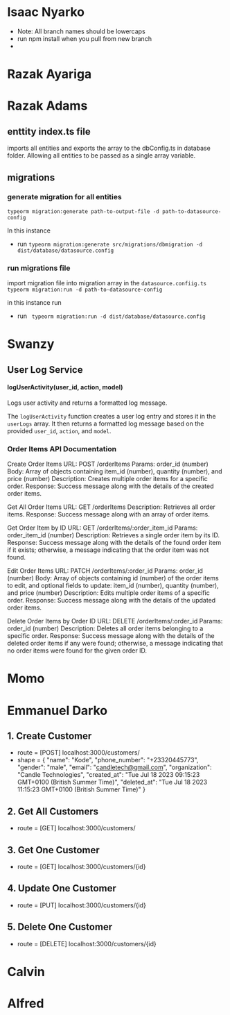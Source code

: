 # Isaac Nyarko
* Note: All branch names should be lowercaps
* run npm install when you pull from new branch
* 





# Razak Ayariga






# Razak Adams
## enttity index.ts file
imports all entities and exports the array to the dbConfig.ts in database folder.
Allowing all entities to be passed as a single array variable.
## migrations
### generate migration for all entities
`typeorm migration:generate path-to-output-file -d path-to-datasource-config`

In this instance
* run `typeorm migration:generate src/migrations/dbmigration -d dist/database/datasource.config` 

### run migrations file
import migration file into migration array in the `datasource.confiig.ts`
`typeorm migration:run -d path-to-datasource-config`

in this instance run
* run ` typeorm migration:run -d dist/database/datasource.config`



# Swanzy
## User Log Service

#### logUserActivity(user_id, action, model)

Logs user activity and returns a formatted log message.

The `logUserActivity` function creates a user log entry and stores it in the `userLogs` array. It then returns a formatted log message based on the provided `user_id`, `action`, and `model`.


### Order Items API Documentation

Create Order Items
URL: POST /orderItems
Params: order_id (number)
Body: Array of objects containing item_id (number), quantity (number), and price (number)
Description: Creates multiple order items for a specific order.
Response: Success message along with the details of the created order items.

Get All Order Items
URL: GET /orderItems
Description: Retrieves all order items.
Response: Success message along with an array of order items.

Get Order Item by ID
URL: GET /orderItems/:order_item_id
Params: order_item_id (number)
Description: Retrieves a single order item by its ID.
Response: Success message along with the details of the found order item if it exists; otherwise, a message indicating that the order item was not found.

Edit Order Items
URL: PATCH /orderItems/:order_id
Params: order_id (number)
Body: Array of objects containing id (number) of the order items to edit, and optional fields to update: item_id (number), quantity (number), and price (number)
Description: Edits multiple order items of a specific order.
Response: Success message along with the details of the updated order items.

Delete Order Items by Order ID
URL: DELETE /orderItems/:order_id
Params: order_id (number)
Description: Deletes all order items belonging to a specific order.
Response: Success message along with the details of the deleted order items if any were found; otherwise, a message indicating that no order items were found for the given order ID.


# Momo






# Emmanuel Darko
<!-- Customers -->
## 1. Create Customer
* route = [POST] localhost:3000/customers/
* shape = {
  "name": "Kode",
  "phone_number": "+23320445773",
  "gender": "male",
  "email": "candletech@gmail.com",
  "organization": "Candle Technologies",
  "created_at": "Tue Jul 18 2023 09:15:23 GMT+0100 (British Summer Time)",
  "deleted_at": "Tue Jul 18 2023 11:15:23 GMT+0100 (British Summer Time)"
}
## 2. Get All Customers
* route = [GET] localhost:3000/customers/
## 3. Get One Customer
* route = [GET] localhost:3000/customers/{id}
## 4. Update One Customer
* route = [PUT] localhost:3000/customers/{id}
## 5. Delete One Customer
* route = [DELETE] localhost:3000/customers/{id}





# Calvin 






# Alfred
